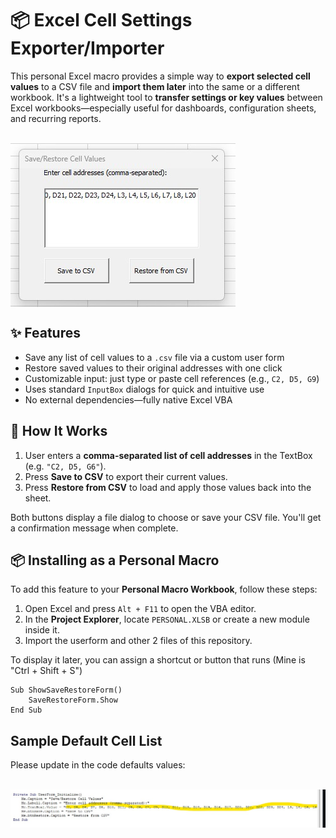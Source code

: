 # 📦 Excel Cell Settings Exporter/Importer

This personal Excel macro provides a simple way to **export selected cell values** to a CSV file and **import them later** into the same or a different workbook. It's a lightweight tool to **transfer settings or key values** between Excel workbooks—especially useful for dashboards, configuration sheets, and recurring reports.

</br>
<img src="https://github.com/adegard/xls_macro_save_value/blob/main/Immagine 2025-06-19 141159.jpg"  align="center">


## ✨ Features

- Save any list of cell values to a `.csv` file via a custom user form  
- Restore saved values to their original addresses with one click  
- Customizable input: just type or paste cell references (e.g., `C2, D5, G9`)  
- Uses standard `InputBox` dialogs for quick and intuitive use  
- No external dependencies—fully native Excel VBA  

## 🧰 How It Works

1. User enters a **comma-separated list of cell addresses** in the TextBox (e.g. `"C2, D5, G6"`).
2. Press **Save to CSV** to export their current values.
3. Press **Restore from CSV** to load and apply those values back into the sheet.

Both buttons display a file dialog to choose or save your CSV file. You'll get a confirmation message when complete.

## 📦 Installing as a Personal Macro

To add this feature to your **Personal Macro Workbook**, follow these steps:

1. Open Excel and press `Alt + F11` to open the VBA editor.
2. In the **Project Explorer**, locate `PERSONAL.XLSB` or create a new module inside it.
3. Import the userform and other 2 files of this repository.

To display it later, you can assign a shortcut or button that runs (Mine is "Ctrl + Shift + S")

```
Sub ShowSaveRestoreForm()
    SaveRestoreForm.Show
End Sub
```

## Sample Default Cell List
Please update in the code defaults values:

</br>
<img src="https://github.com/adegard/xls_macro_save_value/blob/main/Immagine 2025-06-19 141138.jpg"  align="center">


